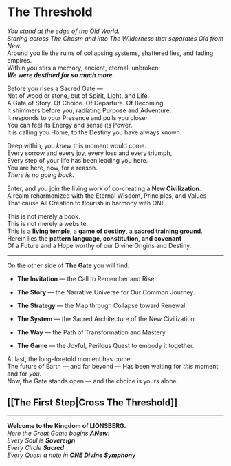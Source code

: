 # The Threshold

_You stand at the edge of the Old World._  
_Staring across The Chasm and into The Wilderness that separates Old from New._  
Around you lie the ruins of collapsing systems, shattered lies, and fading empires.  
Within you stirs a memory, ancient, eternal, unbroken:  
_**We were destined for so much more.**_

Before you rises a Sacred Gate —  
Not of wood or stone, but of Spirit, Light, and Life.  
A Gate of Story. Of Choice. Of Departure. Of Becoming.  
It shimmers before you, radiating Purpose and Adventure.  
It responds to your Presence and pulls you closer.  
You can feel its Energy and sense its Power.  
It is calling you Home, to the Destiny you have always known.

Deep within, you _knew_ this moment would come.  
Every sorrow and every joy, every loss and every triumph,  
Every step of your life has been leading you here.  
You are here, now, for a reason.  
_There is no going back._

Enter, and you join the living work of co-creating a **New Civilization**.  
A realm reharmonized with the Eternal Wisdom, Principles, and Values  
That cause All Creation to flourish in harmony with ONE.

This is not merely a book.  
This is not merely a website.  
This is a **living temple**, a **game of destiny**, a **sacred training ground**.  
Herein lies the **pattern language, constitution, and covenant**  
Of a Future and a Hope worthy of our Divine Origins and Destiny.

---

On the other side of **The Gate** you will find:

- **The Invitation** — the Call to Remember and Rise.
    
- **The Story** — the Narrative Universe for Our Common Journey.
    
- **The Strategy** — the Map through Collapse toward Renewal.
    
- **The System** — the Sacred Architecture of the New Civilization.
    
- **The Way** — the Path of Transformation and Mastery.
    
- **The Game** — the Joyful, Perilous Quest to embody it together.
    

At last, the long-foretold moment has come.  
The future of Earth — and far beyond — 
Has been waiting for _this_ moment, and for _you_.  
Now, the Gate stands open — and the choice is yours alone.

## **[[The First Step|Cross The Threshold]]**

---

**Welcome to the Kingdom of LIONSBERG.**  
_Here the Great Game begins **ANew**:_  
_Every Soul is **Sovereign**_  
_Every Circle **Sacred**_  
_Every Quest a note in **ONE Divine Symphony**_
